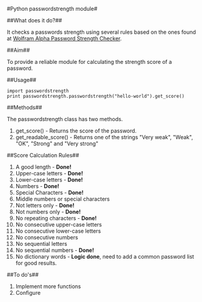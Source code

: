#Python passwordstrength module#

##What does it do?##

It checks a passwords strength using several rules based on the ones found at [Wolfram Alpha Password Strength Checker](http://www.wolframalpha.com/input/?i=password+strength+of+hell0).

##Aim##

To provide a reliable module for calculating the strength score of a password.

##Usage##

    import passwordstrength
    print passwordstrength.passwordstrength("hello-world").get_score()

##Methods##

The passwordstrength class has two methods.

1. get_score() - Returns the score of the password.
2. get_readable_score() - Returns one of the strings "Very weak", "Weak", "OK", "Strong" and "Very strong"

##Score Calculation Rules##

1. A good length - **Done!**
2. Upper-case letters - **Done!**
3. Lower-case letters - **Done!**
3. Numbers - **Done!**
4. Special Characters - **Done!**
5. Middle numbers or special characters
6. Not letters only - **Done!**
7. Not numbers only - **Done!**
8. No repeating characters - **Done!**
9. No consecutive upper-case letters
10. No consecutive lower-case letters
11. No consecutive numbers
12. No sequential letters
13. No sequential numbers - **Done!**
14. No dictionary words - **Logic done**, need to add a common password list for good results.

##To do's##

1. Implement more functions
2. Configure
